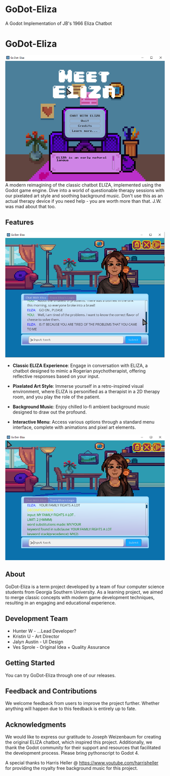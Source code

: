 # GoDot-Eliza
 A Godot Implementation of JB's 1966 Eliza Chatbot

# GoDot-Eliza
![preview_0_1_0-3.png](preview_0_1_0-3.png)
A modern reimagining of the classic chatbot ELIZA, implemented using the Godot game engine. Dive into a world of questionable therapy sessions with our pixelated art style and soothing background music. Don't use this as an actual therapy device if you need help - you are worth more than that. J.W. was mad about that too.

## Features
![preview_0_1_0-1.png](preview_0_1_0-1.png)
- **Classic ELIZA Experience**: Engage in conversation with ELIZA, a chatbot designed to mimic a Rogerian psychotherapist, offering reflective responses based on your input.
  
- **Pixelated Art Style**: Immerse yourself in a retro-inspired visual environment, where ELIZA is personified as a therapist in a 2D therapy room, and you play the role of the patient.

- **Background Music**: Enjoy chilled lo-fi ambient background music designed to draw out the profound.

- **Interactive Menu**: Access various options through a standard menu interface, complete with animations and pixel art elements.

![preview_0_1_0-2.png](preview_0_1_0-2.png)

## About

GoDot-Eliza is a term project developed by a team of four computer science students from Georgia Southern University. As a learning project, we aimed to merge classic concepts with modern game development techniques, resulting in an engaging and educational experience.

## Development Team

- Hunter W - ...Lead Developer?
- Kristin U - Art Director
- Jalyn Austin - UI Design
- Ves Sprole - Original Idea + Quality Assurance

## Getting Started

You can try GoDot-Eliza through one of our releases.

## Feedback and Contributions

We welcome feedback from users to improve the project further. Whether anything will happen due to this feedback is entirely up to fate.

## Acknowledgments

We would like to express our gratitude to Joseph Weizenbaum for creating the original ELIZA chatbot, which inspired this project. Additionally, we thank the Godot community for their support and resources that facilitated the development process. Please bring pythonscript to Godot 4.

A special thanks to Harris Heller @ https://www.youtube.com/harrisheller for providing the royalty free background music for this project.


